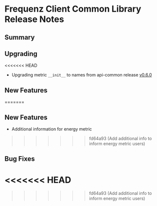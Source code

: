 # Frequenz Client Common Library Release Notes

## Summary

<!-- Here goes a general summary of what this release is about -->

## Upgrading

<<<<<<< HEAD
* Upgrading metric `__init__` to names from api-common release [v0.6.0](https://github.com/frequenz-floss/frequenz-api-common/releases/tag/v0.6.0)

## New Features

<!-- Here goes the main new features and examples or instructions on how to use them -->
=======
<!-- Here goes notes on how to upgrade from previous versions, including deprecations and what they should be replaced with -->

## New Features

* Additional information for energy metric
>>>>>>> fd64a93 (Add additional info to inform energy metric users)

## Bug Fixes

<!-- Here goes notable bug fixes that are worth a special mention or explanation -->
<<<<<<< HEAD
=======

>>>>>>> fd64a93 (Add additional info to inform energy metric users)

